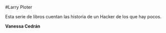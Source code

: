 #Larry Ploter

Esta serie de libros cuentan las historia de un Hacker de los que hay pocos.

**Vanessa Cedrán**
